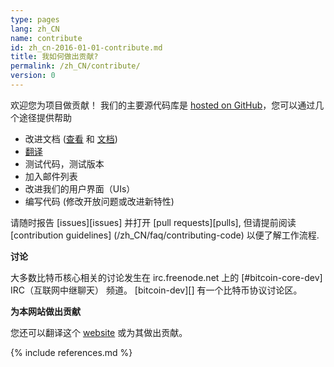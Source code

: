 ```yaml
---
type: pages
lang: zh_CN
name: contribute
id: zh_cn-2016-01-01-contribute.md
title: 我如何做出贡献?
permalink: /zh_CN/contribute/
version: 0
---
```


欢迎您为项目做贡献！
我们的主要源代码库是 [hosted on GitHub](https://github.com/bitcoin/bitcoin/)，您可以通过几个途径提供帮助 

  - 改进文档 ([查看][README.md] 和  [文档][doc])
  - [翻译][translation_process.md] 
  - 测试代码，测试版本
  - 加入邮件列表
  - 改进我们的用户界面（UIs）
  - 编写代码 (修改开放问题或改进新特性)
  
请随时报告 [issues][issues] 并打开 [pull requests][pulls], 但请提前阅读 [contribution guidelines] (/zh_CN/faq/contributing-code)  以便了解工作流程.

**讨论**

大多数比特币核心相关的讨论发生在 irc.freenode.net 上的 [#bitcoin-core-dev] IRC（互联网中继聊天） 频道。
[bitcoin-dev][] 有一个比特币协议讨论区。

**为本网站做出贡献**

您还可以翻译这个 [website][website-contrib] 或为其做出贡献。

[README.md]: https://github.com/bitcoin/bitcoin/blob/master/README.md
[doc]: https://github.com/bitcoin/bitcoin/tree/master/doc
[translation_process.md]: https://github.com/bitcoin/bitcoin/blob/master/doc/translation_process.md
[website-contrib]: https://github.com/bitcoin-core/bitcoincore.org/blob/master/CONTRIBUTING.md

{% include references.md %}
